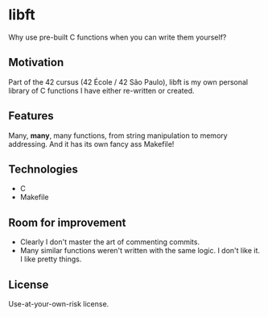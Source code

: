 # libft
Why use pre-built C functions when you can write them yourself?

## Motivation

Part of the 42 cursus (42 École / 42 São Paulo), libft is my own personal library of C functions I have either re-written or created. 

## Features

Many, **many**, many functions, from string manipulation to memory addressing. And it has its own fancy ass Makefile! 


## Technologies

  - C
  - Makefile

 
## Room for improvement
  
  - Clearly I don't master the art of commenting commits.
  - Many similar functions weren't written with the same logic. I don't like it. I like pretty things.  


## License

Use-at-your-own-risk license. 





